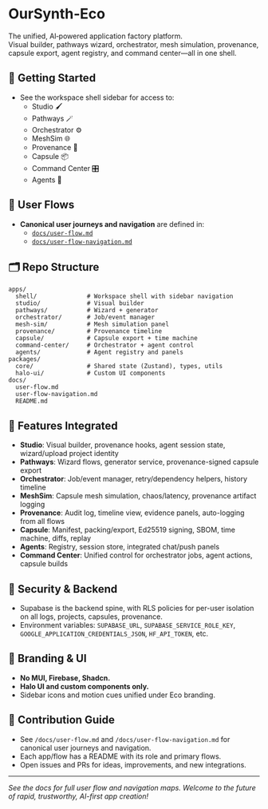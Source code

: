 # OurSynth‑Eco

The unified, AI‑powered application factory platform.  
Visual builder, pathways wizard, orchestrator, mesh simulation, provenance, capsule export, agent registry, and command center—all in one shell.

## 🚀 Getting Started

- See the workspace shell sidebar for access to:
  - Studio 🖌️
  - Pathways 🪄
  - Orchestrator ⚙️
  - MeshSim 🌐
  - Provenance 📜
  - Capsule 📦
  - Command Center 🎛️
  - Agents 🤖

## 🧭 User Flows

- **Canonical user journeys and navigation** are defined in:
  - [`docs/user-flow.md`](../docs/user-flow.md)
  - [`docs/user-flow-navigation.md`](../docs/user-flow-navigation.md)

## 🗂️ Repo Structure

```
apps/
  shell/              # Workspace shell with sidebar navigation
  studio/             # Visual builder
  pathways/           # Wizard + generator
  orchestrator/       # Job/event manager
  mesh-sim/           # Mesh simulation panel
  provenance/         # Provenance timeline
  capsule/            # Capsule export + time machine
  command-center/     # Orchestrator + agent control
  agents/             # Agent registry and panels
packages/
  core/               # Shared state (Zustand), types, utils
  halo-ui/            # Custom UI components
docs/
  user-flow.md
  user-flow-navigation.md
  README.md
```

## 🔑 Features Integrated

- **Studio**: Visual builder, provenance hooks, agent session state, wizard/upload project identity
- **Pathways**: Wizard flows, generator service, provenance-signed capsule export
- **Orchestrator**: Job/event manager, retry/dependency helpers, history timeline
- **MeshSim**: Capsule mesh simulation, chaos/latency, provenance artifact logging
- **Provenance**: Audit log, timeline view, evidence panels, auto-logging from all flows
- **Capsule**: Manifest, packing/export, Ed25519 signing, SBOM, time machine, diffs, replay
- **Agents**: Registry, session store, integrated chat/push panels
- **Command Center**: Unified control for orchestrator jobs, agent actions, capsule builds

## 🔐 Security & Backend

- Supabase is the backend spine, with RLS policies for per-user isolation on all logs, projects, capsules, provenance.
- Environment variables: `SUPABASE_URL`, `SUPABASE_SERVICE_ROLE_KEY`, `GOOGLE_APPLICATION_CREDENTIALS_JSON`, `HF_API_TOKEN`, etc.

## 🎨 Branding & UI

- **No MUI, Firebase, Shadcn.**  
- **Halo UI and custom components only.**  
- Sidebar icons and motion cues unified under Eco branding.

## 📝 Contribution Guide

- See `/docs/user-flow.md` and `/docs/user-flow-navigation.md` for canonical user journeys and navigation.
- Each app/flow has a README with its role and primary flows.
- Open issues and PRs for ideas, improvements, and new integrations.

---

*See the docs for full user flow and navigation maps. Welcome to the future of rapid, trustworthy, AI-first app creation!*
